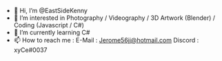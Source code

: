 - 👋 Hi, I’m @EastSideKenny
- 👀 I’m interested in Photography / Videography / 3D Artwork (Blender) / Coding (Javascript / C#)
- 🌱 I’m currently learning C#
- 📫 How to reach me : 
      E-Mail : Jerome56jj@hotmail.com
      Discord : xyCe#0037

<!---
EastSideKenny/EastSideKenny is a ✨ special ✨ repository because its `README.md` (this file) appears on your GitHub profile.
You can click the Preview link to take a look at your changes.
--->
